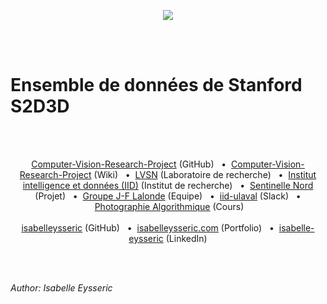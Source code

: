 <p align="center">
  <img src="http://vision.gel.ulaval.ca/skin/fr/images/interface/logo_lvsn.gif" />
</p>
<br/>
<br/>


# Ensemble de données de Stanford S2D3D 
<br/>
<br/>


<p align='center'>
  <a href="https://github.com/isabelleysseric/Computer-Vision-Research-Project">Computer-Vision-Research-Project</a> (GitHub)
  &nbsp; • &nbsp;<a href="https://github.com/isabelleysseric/Computer-Vision-Research-Project/wiki">Computer-Vision-Research-Project</a> (Wiki)
  &nbsp; • &nbsp;<a href="http://vision.gel.ulaval.ca/fr/about/index.php">LVSN</a> (Laboratoire de recherche)
  &nbsp; • &nbsp;<a href="https://iid.ulaval.ca/">Institut intelligence et données (IID)</a> (Institut de recherche)
  &nbsp; • &nbsp;<a href="https://sentinellenord.ulaval.ca/projets-de-recherche/design-biophilique-dans-larctique-co-creation-communautaire">Sentinelle Nord</a> (Projet)
  &nbsp; • &nbsp;<a href="http://vision.gel.ulaval.ca/~jflalonde/students/">Groupe J-F Lalonde</a> (Equipe)
  &nbsp; • &nbsp;<a href="https://iid-ulaval.slack.com/archives/C0141TJKPH7">iid-ulaval</a> (Slack)
  &nbsp; • &nbsp;<a href="http://wcours.gel.ulaval.ca/GIF4105/index.html">Photographie Algorithmique</a> (Cours)<br/><br/>
  <a href="https://github.com/isabelleysseric">isabelleysseric</a> (GitHub)
  &nbsp; • &nbsp;<a href="https://isabelleysseric.com/">isabelleysseric.com</a> (Portfolio)
  &nbsp; • &nbsp;<a href="https://www.linkedin.com/in/isabelle-eysseric/">isabelle-eysseric</a> (LinkedIn)<br/>
</p>
<br/>
<br/>


*Author: Isabelle Eysseric*
<br/>
<br/>
